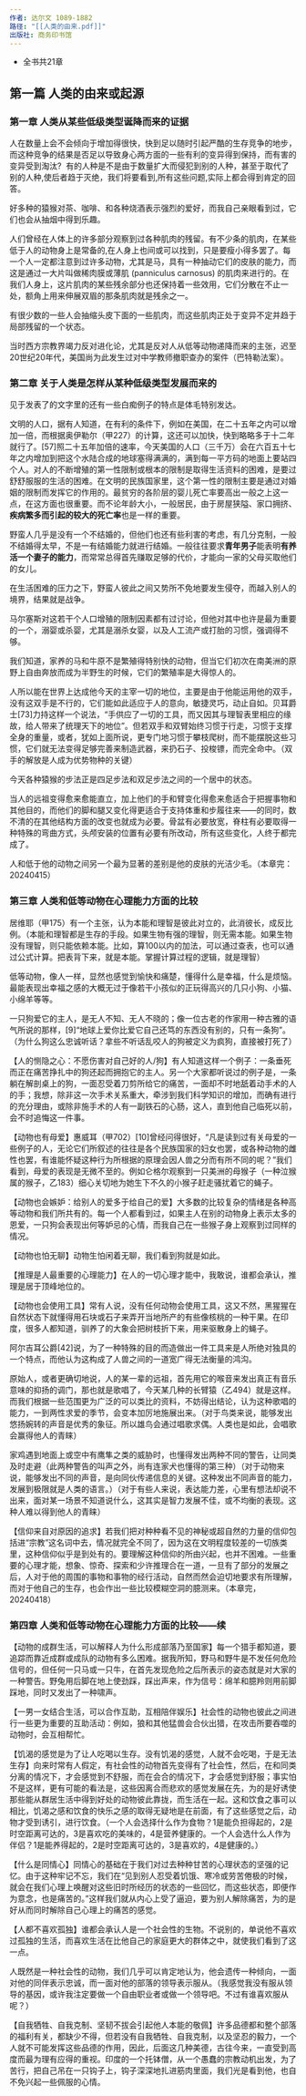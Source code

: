 ```yaml
---
作者: 达尔文 1089-1882
路径: "[[人类的由来.pdf]]"
出版社: 商务印书馆
---
```

- 全书共21章

## 第一篇    人类的由来或起源

### 第一章    人类从某些低级类型诞降而来的证据

人在数量上会不会倾向于增加得很快，快到足以随时引起严酷的生存竞争的地步，而这种竞争的结果是否足以导致身心两方面的一些有利的变异得到保持，而有害的变异受到淘汰?  有的人种是不是由于数量扩大而侵犯到别的人种，甚至于取代了别的人种,使后者趋于灭绝，我们将要看到,所有这些问题,实际上都会得到肯定的回答。

好多种的猿猴对茶、咖啡、和各种烧酒表示强烈的爱好，而我自己亲眼看到过，它们也会从抽烟中得到乐趣。

人们曾经在人体上的许多部分观察到过各种肌肉的残留。有不少条的肌肉，在某些低于人的动物身上是常备的,在人身上也间或可以找到，只是要瘦小得多罢了。每一个人一定都注意到过许多动物，尤其是马，具有一种抽动它们的皮肤的能力，而这是通过一大片叫做稀肉膜或薄肌 (panniculus carnosus) 的肌肉来进行的。在我们人身上，这片肌肉的某些残余部分也还保持着一些效用，它们分散在不止一处，额角上用来伸展双眉的那条肌肉就是残余之一。

有很少数的一些人会抽缩头皮下面的一些肌肉，而这些肌肉正处于变异不定并趋于局部残留的一个状态。

当时西方宗教界竭力反对进化论，尤其是反对人从低等动物递降而来的主张，迟至20世纪20年代，美国尚为此发生过对中学教师撤职查办的案件（巴特勒法案）。

### 第二章    关于人类是怎样从某种低级类型发展而来的

见于发表了的文字里的还有一些白痴例子的特点是体毛特别发达。

文明的人口，据有人知道，在有利的条件下，例如在美国，在二十五年之内可以增加一倍，而根据奥伊勒尔（甲227）的计算，这还可以加快，快到略略多于十二年就行了。[57]照二十五年加倍的速率，今天美国的人口（三千万）会在六百五十七年之内增加到把这个水陆合成的地球塞得满满的，满到每一平方码的地面上要站四个人。对人的不断增殖的第一性限制或根本的限制是取得生活资料的困难，是要过舒舒服服的生活的困难。在文明的民族国家里，这个第一性的限制主要是通过对婚姻的限制而发挥它的作用的。最贫穷的各阶层的婴儿死亡率要高出一般之上这一点，在这方面也很重要。而不论年龄大小，一般居民，由于房屋狭隘、家口拥挤、**疾病繁多而引起的较大的死亡率**也是一样的重要。

野蛮人几乎是没有一个不结婚的，但他们也还有些利害的考虑，有几分克制，一般不结婚得太早，不是一有结婚能力就进行结婚。一般往往要求**青年男子**能表明**有养活一个妻子的能力**，而常常总得首先赚取足够的代价，才能向一家的父母买取他们的女儿。

在生活困难的压力之下，野蛮人彼此之间又势所不免地要发生侵夺，而越入别人的境界，结果就是战争。

马尔塞斯对这若干个人口增殖的限制因素都有过讨论，但他对其中也许是最为重要的一个，溺婴或杀婴，尤其是溺杀女婴，以及人工流产或打胎的习惯，强调得不够。

我们知道，家养的马和牛原不是繁殖得特别快的动物，但当它们初次在南美洲的原野上自由奔放而成为半野生的时候，它们的繁殖率是大得惊人的。

人所以能在世界上达成他今天的主宰一切的地位，主要是由于他能运用他的双手，没有这双手是不行的，它们能如此适应于人的意向，敏捷灵巧，动止自如。贝耳爵士[73]力持这样一个说法，“手供应了一切的工具，而又因其与理智表里相应的缘故，给人带来了统理天下的地位”。但若双手和双臂始终习惯于行走，习惯于支撑全身的重量，或者，犹如上面所说，更专门地习惯于攀枝爬树，而不能摆脱这些习惯，它们就无法变得足够完善来制造武器，来扔石子、投梭镖，而完全命中。（双手的解放是人成为优势物种的关键）

今天各种猿猴的步法正是四足步法和双足步法之间的一个居中的状态。

当人的远祖变得愈来愈能直立，加上他们的手和臂变化得愈来愈适合于把握事物和其他目的，而他们的脚和腿又变化得更适合于支持体重和步履往来——的同时，数不清的在其他结构方面的改变也就成为必要。骨盆有必要放宽，脊柱有必要取得一种特殊的弯曲方式，头颅安装的位置有必要有所改动，所有这些变化，人终于都完成了。

人和低于他的动物之间另一个最为显著的差别是他的皮肤的光洁少毛。（本章完：20240415）

### 第三章 人类和低等动物在心理能力方面的比较

居维耶（甲175）有一个主张，认为本能和理智是彼此对立的，此消彼长，成反比例。（本能和理智都是生存的手段。如果生物有强的理智，则无需本能。如果生物没有理智，则只能依赖本能。比如，算100以内的加法，可以通过查表，也可以通过公式计算。把表背下来，就是本能。掌握计算过程的逻辑，就是理智）

低等动物，像人一样，显然也感觉到愉快和痛楚，懂得什么是幸福，什么是烦恼。最能表现出幸福之感的大概无过于像若干小孩似的正玩得高兴的几只小狗、小猫、小绵羊等等。

一只狗爱它的主人，是无人不知、无人不晓的；像一位古老的作家用一种古雅的语气所说的那样，[9]“地球上爱你比爱它自己还笃的东西没有别的，只有一条狗”。（为什么狗这么忠诚听话？拿些不听话乱咬人的狗被定义为疯狗，直接被打死了）

【人的恻隐之心：不愿伤害对自己好的人/狗】有人知道这样一个例子：一条垂死而正在痛苦挣扎中的狗还起而拥抱它的主人。另一个大家都听说过的例子是，一条躺在解剖桌上的狗，一面忍受着刀剪所给它的痛苦，一面却不时地舐着动手术的人的手；我想，除非这一次手术关系重大，牵涉到我们科学知识的增加，而确有进行的充分理由，或除非施手术的人有一副铁石的心肠，这人，直到他自己临死以前，会不时追悔这一件事。

【动物也有母爱】惠威耳（甲702）[10]曾经问得很好，“凡是读到过有关母爱的一些例子的人，无论它们所叙述的往往是各个民族国家的妇女也罢，或各种动物的雌性也罢，有谁能怀疑这种行为所根据的原理会因人兽之分而有所不同的呢？”我们看到，母爱的表现是无微不至的。例如仑格尔观察到一只美洲的母猴子（一种泣猴属的猴子，乙183）细心关切地为她生下不久的小猴子赶走骚扰着它的蝇子。

【动物也会嫉妒：给别人的爱多于给自己的爱】大多数的比较复杂的情绪是各种高等动物和我们所共有的。每一个人都看到过，如果主人在别的动物身上表示太多的恩爱，一只狗会表现出何等妒忌的心情，而我自己在一些猴子身上观察到过同样的情况。

【动物也怕无聊】动物生怕闲着无聊，我们看到狗就是如此。

【推理是人最重要的心理能力】在人的一切心理才能中，我敢说，谁都会承认，推理是居于顶峰地位的。

【动物也会使用工具】常有人说，没有任何动物会使用工具，这又不然，黑猩猩在自然状态下就懂得用石块或石子来弄开当地所产的有些像核桃的一种干果。在印度，很多人都知道，驯养了的大象会把树枝折下来，用来驱散身上的蝇子。

阿尔吉耳公爵[42]说，为了一种特殊的目的而造做出一件工具来是人所绝对独具的一个特点，而他认为这构成了人兽之间的一道宽广得无法衡量的鸿沟。

原始人，或者更确切地说，人的某一辈的远祖，首先用它的喉音来发出真正有音乐意味的抑扬的调门，那也就是歌唱了，今天某几种的长臂猿（乙494）就是这样。而我们根据一些范围更为广泛的可以类比的资料，不妨得出结论，认为这种歌唱的能力，一到两性求爱的季节，会变本加厉地施展出来。（对于鸟类来说，能够发出悠扬婉转的声音是优秀的象征。所以雄鸟会通过唱歌求偶。人类也是如此，会唱歌会赢得他人的青睐）

家鸡遇到地面上或空中有鹰隼之类的威胁时，也懂得发出两种不同的警告，让同类及时走避（此两种警告的叫声之外，尚有连家犬也懂得的第三种）（对于动物来说，能够发出不同的声音，是向同伙传递信息的关键。这种发出不同声音的能力，发展到极限就是人类的语言。）（对于有些人来说，表达能力差，心里有想法却说不出来，面对某一场景不知道说什么，这其实是智力发展不佳，或不均衡的表现。这种人难以得到他人的青睐）

【信仰来自对原因的追求】若我们把对种种看不见的神秘或超自然的力量的信仰包括进“宗教”这名词中去，情况就完全不同了，因为这在文明程度较差的一切族类里，这种信仰似乎是到处有的。要理解这种信仰的所由兴起，也并不困难。一些重要的心理才能，想象、惊奇、探索和少许推理合在一道，一旦有了部分的发展之后，人对于他的周围的事物和事物的经行活动，自然而然会迫切地要求有所理解，而对于他自己的生存，也会作出一些比较模糊空洞的臆测来。（本章完，20240418）

### 第四章 人类和低等动物在心理能力方面的比较——续

【动物的成群生活，可以解释人为什么形成部落乃至国家】每一个猎手都知道，要追踪而靠近成群或成队的动物有多么困难。据我所知，野马和野牛是不发任何危险信号的，但任何一只马或一只牛，在首先发现危险之后所表示的姿态就是对大家的一种警告。野兔用后脚在地上使劲踩，踩出声来，作为信号：绵羊和臆羚则用前脚踩地，同时又发出了一种啸声。

【一男一女结合生活，可以合作互助，互相陪伴娱乐】社会性的动物也彼此之间进行一些更为重要的互助活动：例如，狼和其他猛兽会合伙出猎，在攻击所要吞噬的动物时，会互相帮忙。

【饥渴的感觉是为了让人吃喝以生存。没有饥渴的感觉，人就不会吃喝，于是无法生存】向来时常有人假定，有社会性的动物首先变得有了社会性，然后，在和同类分离的情况下，才会感觉到不舒服，而在会合的情况下，才会感觉到舒服；事实怕不是这样，更有可能的看法是，这些因离合而悲欢的感觉发展在先，为的是好诱使那些能从群居生活中得到好处的动物彼此靠拢，而生活在一起。这和饮食之事可以相比，饥渴之感和饮食的快乐之感的取得无疑地是在前面，有了这些感觉之后，动物才受到诱引，进行饮食。（一个人会选择什么作为食物？1是能负担得起的，2是时空距离可达的，3是喜欢吃的美味的，4是营养健康的。一个人会选什么人作为伴侣？1是能养得起的，2是时空距离可达的，3是喜欢的，4是健康的。）

【什么是同情心】同情心的基础在于我们对过去种种甘苦的心理状态的坚强的记忆。由于这种牢记不忘，我们在“见到别人忍受着饥饿、寒冷或劳苦倦极的时候，就会在我们心理上唤醒对这些旧时所经历的状态的一些回忆，而这些状态，即便作为意念，也是痛苦的。”这样我们就从内心上受了逼迫，要为别人解除痛苦，为的是好从而同时解除自己心理上的痛苦的感觉。

【人都不喜欢孤独】谁都会承认人是一个社会性的生物。不说别的，单说他不喜欢过孤独的生活，而喜欢生活在比他自己的家庭更大的群体之中，就使我们看到了这一点。

人既然是一种社会性的动物，我们几乎可以肯定地认为，他会遗传一种倾向，一面对他的同伴表示忠诚，而一面对他的部落的领导表示服从。（我感觉我没有服从领导的基因，或许我注定要做一个自由职业者或做一个领导吧。不过有谁喜欢服从呢？）

【自我牺牲、自我克制、坚韧不拔会引起他人本能的敬佩】许多品德都和整个部落的福利有关，都缺少不得，但若没有自我牺牲、自我克制，以及坚忍的毅力，一个人就不可能发挥这些品德的作用，因此，后面这几种美德，古往今来，一直受到高度而最为理有应得的重视。印度的一个托钵僧，从一个愚蠢的宗教动机出发，为了苦行，把自己吊在一只钩子上，钩子深深地扎进筋肉里面，我们光是看到他，也自不免兴起一些佩服的心情。